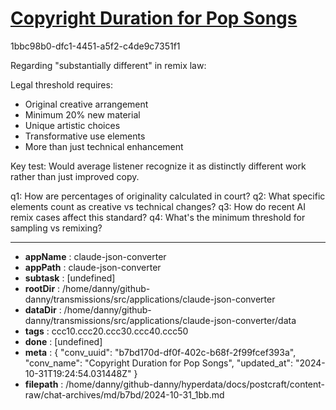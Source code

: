 # [Copyright Duration for Pop Songs](https://claude.ai/chat/b7bd170d-df0f-402c-b68f-2f99fcef393a)

1bbc98b0-dfc1-4451-a5f2-c4de9c7351f1

 Regarding "substantially different" in remix law:

Legal threshold requires:
- Original creative arrangement
- Minimum 20% new material
- Unique artistic choices
- Transformative use elements
- More than just technical enhancement

Key test: Would average listener recognize it as distinctly different work rather than just improved copy.

q1: How are percentages of originality calculated in court?
q2: What specific elements count as creative vs technical changes?
q3: How do recent AI remix cases affect this standard?
q4: What's the minimum threshold for sampling vs remixing?

---

* **appName** : claude-json-converter
* **appPath** : claude-json-converter
* **subtask** : [undefined]
* **rootDir** : /home/danny/github-danny/transmissions/src/applications/claude-json-converter
* **dataDir** : /home/danny/github-danny/transmissions/src/applications/claude-json-converter/data
* **tags** : ccc10.ccc20.ccc30.ccc40.ccc50
* **done** : [undefined]
* **meta** : {
  "conv_uuid": "b7bd170d-df0f-402c-b68f-2f99fcef393a",
  "conv_name": "Copyright Duration for Pop Songs",
  "updated_at": "2024-10-31T19:24:54.031448Z"
}
* **filepath** : /home/danny/github-danny/hyperdata/docs/postcraft/content-raw/chat-archives/md/b7bd/2024-10-31_1bb.md